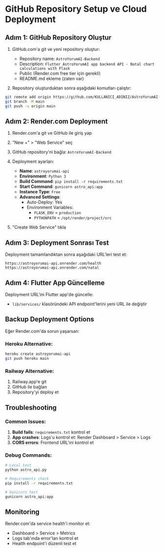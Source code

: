 # GitHub Repository Setup ve Cloud Deployment

## Adım 1: GitHub Repository Oluştur

1. GitHub.com'a git ve yeni repository oluştur:
   - Repository name: `AstroYorumAI-Backend`
   - Description: `Flutter AstroYorumAI app backend API - Natal chart calculations with Flask`
   - Public (Render.com free tier için gerekli)
   - README.md ekleme (zaten var)

2. Repository oluşturduktan sonra aşağıdaki komutları çalıştır:

```bash
git remote add origin https://github.com/KULLANICI_ADINIZ/AstroYorumAI-Backend.git
git branch -M main
git push -u origin main
```

## Adım 2: Render.com Deployment

1. Render.com'a git ve GitHub ile giriş yap
2. "New +" > "Web Service" seç
3. GitHub repository'ni bağla: `AstroYorumAI-Backend`
4. Deployment ayarları:
   - **Name**: `astroyorumai-api`
   - **Environment**: `Python 3`
   - **Build Command**: `pip install -r requirements.txt`
   - **Start Command**: `gunicorn astro_api:app`
   - **Instance Type**: `Free`
   - **Advanced Settings**:
     - Auto-Deploy: Yes
     - Environment Variables:
       - `FLASK_ENV` = `production`
       - `PYTHONPATH` = `/opt/render/project/src`

5. "Create Web Service" tıkla

## Adım 3: Deployment Sonrası Test

Deployment tamamlandıktan sonra aşağıdaki URL'leri test et:

```
https://astroyorumai-api.onrender.com/health
https://astroyorumai-api.onrender.com/natal
```

## Adım 4: Flutter App Güncelleme

Deployment URL'ini Flutter app'de güncelle:
- `lib/services/` klasöründeki API endpoint'lerini yeni URL ile değiştir

## Backup Deployment Options

Eğer Render.com'da sorun yaşarsan:

### Heroku Alternative:
```bash
heroku create astroyorumai-api
git push heroku main
```

### Railway Alternative:
1. Railway.app'e git
2. GitHub ile bağlan
3. Repository'yi deploy et

## Troubleshooting

### Common Issues:
1. **Build fails**: `requirements.txt` kontrol et
2. **App crashes**: Logs'u kontrol et: Render Dashboard > Service > Logs
3. **CORS errors**: Frontend URL'ini kontrol et

### Debug Commands:
```bash
# Local test
python astro_api.py

# Requirements check
pip install -r requirements.txt

# Gunicorn test
gunicorn astro_api:app
```

## Monitoring

Render.com'da service health'i monitor et:
- Dashboard > Service > Metrics
- Logs tab'ında error'ları kontrol et
- Health endpoint'i düzenli test et
